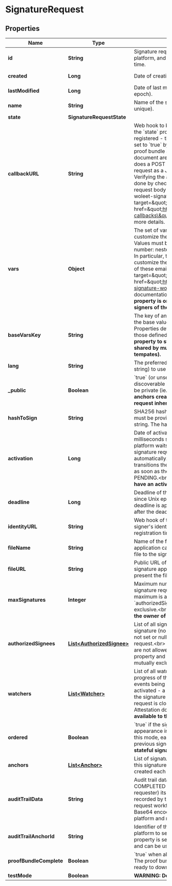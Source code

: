 

# SignatureRequest


## Properties

Name | Type | Description | Notes
------------ | ------------- | ------------- | -------------
**id** | **String** | Signature request identifier. It is allocated by the platform, and so must not be provided at creation time. |  [optional] [readonly]
**created** | **Long** | Date of creation (in milliseconds since Unix epoch). |  [optional] [readonly]
**lastModified** | **Long** | Date of last modification (in milliseconds since Unix epoch). |  [optional] [readonly]
**name** | **String** | Name of the signature request (doesn&#39;t need to be unique). | 
**state** | **SignatureRequestState** |  |  [optional]
**callbackURL** | **String** | Web hook to be called by the platform whenever: - the &#x60;state&#x60; property changes - a new signature is registered - the &#x60;proofBundleComplete&#x60; property is set to &#x60;true&#x60; by the platform (which means that the proof bundle and the Signature Attestation document are ready to download)  The platform does a POST request on this URL with the signature request as a JSON object in the request body.&lt;br&gt; Verifying the authenticity of the callback can be done by checking the HMAC-SHA1 signature of the request body provided by the platform in the &#x60;x-woleet-signature&#x60; header.&lt;br&gt; Please refer to &lt;a target&#x3D;\&quot;_blank\&quot; href&#x3D;\&quot;https://doc.woleet.io/reference/using-callbacks\&quot;&gt;this documentation&lt;/a&gt; for more details.  |  [optional]
**vars** | **Object** | The set of variables (key/value pairs) to use to customize the signature request workflow.&lt;br&gt; Values must be of type null, boolean, string or number: nested JSON objects are not allowed.&lt;br&gt; In particular, these variables can be used to customize the various email sent and disable some of these emails.&lt;br&gt; Please refer to &lt;a target&#x3D;\&quot;_blank\&quot; href&#x3D;\&quot;https://doc.woleet.io/reference/custom-signature-workflow\&quot;&gt;this documentation&lt;/a&gt; for more details.&lt;br&gt; **This property is only available to the owner and the signers of the signature request.**  |  [optional]
**baseVarsKey** | **String** | The key of an object in the user&#39;s k/v store to use as the base value of the &#x60;vars&#x60; property.&lt;br&gt; Properties defined in this object are overwritten by those defined in the &#x60;vars&#x60; property.&lt;br&gt; **Use this property to store large customization variables shared by multiple signature requests (like email tempates).**  |  [optional]
**lang** | **String** | The preferred language (provided as an ISO 639-1 string) to use when emailing the signers. |  [optional]
**_public** | **Boolean** | &#x60;true&#x60; (or unset) if the signature request is public (ie. discoverable by its &#x60;hashToSign&#x60;) or &#x60;false&#x60; if it must be private (ie. not discoverable).&lt;br&gt; **Signature anchors created in the scope of a signature request inherit from its &#x60;public&#x60; property.**  |  [optional]
**hashToSign** | **String** | SHA256 hash of the file to sign.&lt;br&gt; The value must be provided as an hexadecimal lowercase string. The hash of the empty file is forbidden.&lt;br&gt;  | 
**activation** | **Long** | Date of activation of the signature request (in milliseconds since Unix epoch).&lt;br&gt; When set, the platform waits for it before transitioning the signature request from PENDING to IN_PROGRESS automatically.&lt;br&gt; When not set, the platform transitions the signature request to IN_PROGRESS as soon as the signature request is transitioned to PENDING.&lt;br&gt; **Only stateful signature request can have an activation date.**  |  [optional]
**deadline** | **Long** | Deadline of the signature request (in milliseconds since Unix epoch).&lt;br&gt; When not set or null, no deadline is applied.&lt;br&gt; If set, signatures registered after the deadline are refused.  |  [optional]
**identityURL** | **String** | Web hook of the identity server to use to verify the signer&#39;s identity.&lt;br&gt; If set, it is used at signature registration time to verify the identity of the signers.  |  [optional]
**fileName** | **String** | Name of the file to sign.&lt;br&gt; If set, the signature application can use it to give an indication about the file to the signers.  |  [optional]
**fileURL** | **String** | Public URL of the file to sign.&lt;br&gt; If set, the signature application can use it to download and present the file to the signers.  |  [optional]
**maxSignatures** | **Integer** | Maximum number of signatures to accept for this signature request.&lt;br&gt; When not set or null, no maximum is applied.&lt;br&gt; This property and the &#x60;authorizedSignees&#x60; property are mutually exclusive.&lt;br&gt; **This property is only available to the owner of the signature request.**  |  [optional]
**authorizedSignees** | [**List&lt;AuthorizedSignee&gt;**](AuthorizedSignee.md) | List of all signers authorized to register their signature (no duplicate is authorized).&lt;br&gt; When not set or null, anybody can sign the signature request.&lt;br&gt; If set, signers not being part of this list are not allowed to register their signature.&lt;br&gt; This property and the &#x60;maxSignatures&#x60; property are mutually exclusive.  |  [optional]
**watchers** | [**List&lt;Watcher&gt;**](Watcher.md) | List of all watchers to notify by email about the progress of the signature request.&lt;br&gt; The set of events being notified are: - the signature request is activated - a signer signs the signature request - the signature request is canceled - the signature request is closed or completed and the Signature Attestation document is ready  **This property is only available to the owner of the signature request.**  |  [optional]
**ordered** | **Boolean** | &#x60;true&#x60; if the signers must sign in their order of appearance in the &#x60;authorizedSignees&#x60; list.&lt;br&gt; In this mode, each signer is notified only once the previous signer completes his signature.&lt;br&gt; **Only stateful signature request can be ordered.**  |  [optional]
**anchors** | [**List&lt;Anchor&gt;**](Anchor.md) | List of signature anchors created in the scope of this signature request&lt;br&gt; A signature anchor is created each time a new signature is registered.  |  [optional] [readonly]
**auditTrailData** | **String** | Audit trail data.&lt;br&gt; When the signature request is COMPLETED (by the platform) or CLOSED (by the requester) its audit trail (ie. the list of events recorded by the platform during the signature request workflow) is serialized to a JSON object and Base64 encoded. This data is then signed by the platform and recorded in this property.  |  [optional] [readonly]
**auditTrailAnchorId** | **String** | Identifier of the signature anchor created by the platform to seal the audit trail data.&lt;br&gt; This property is set only once the audit trail is generated and can be used to retrieve its proof receipt.  |  [optional] [readonly]
**proofBundleComplete** | **Boolean** | &#x60;true&#x60; when all pieces of evidence are available.&lt;br&gt; The proof bundle and the Signature Attestation are ready to download.  |  [optional] [readonly]
**testMode** | **Boolean** | **WARNING: Do not use (test purpose only).**  |  [optional]



